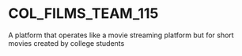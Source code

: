 # COL_FILMS_TEAM_115
A platform that operates like a movie streaming platform but for short movies created by college students

